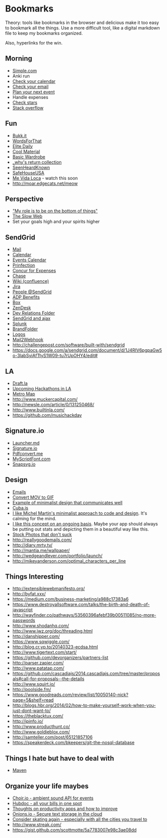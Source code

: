 # Bookmarks

Theory: tools like bookmarks in the browser and delicious make it too easy
to bookmark all the things. Use a more difficult tool, like a digital
markdown file to keep my bookmarks organized.

Also, hyperlinks for the win.
## Morning

* [Simple.com](http://simple.com)
* Anki run
* [Check your calendar](https://calendar.google.com/a/sendgrid.com)
* [Check your email](https://mail.google.com/a/sendgrid.com)
* [Plan your next event](https://basecamp.com/1901156/calendar)
* Handle expenses
* [Check stars](https://github.com/stars)
* [Stack overflow](http://stackoverflow.com/search?tab=newest&q=sendgrid)

## Fun

* [Bukk.it](http://bukk.it/)
* [WordsForThat](http://www.wordsforthat.com/)
* [Elite Daily](http://elitedaily.com/)
* [Cool Material](http://coolmaterial.com/)
* [Basic Wardrobe](http://www.reddit.com/r/malefashionadvice/comments/mu2zu/the_basic_wardrobe_30/)
* [_why's return collection](http://www.scribd.com/collections/4230124/-why-s-return)
* [SeenHeardKnown](http://seenheardknown.com/)
* [SafeHouseUSA](http://safehouseusa.com/)
* [Me Vida Loca](http://www.youtube.com/watch?v=EWY3FyD18y4) - watch this soon
* <http://moar.edgecats.net/meow>

## Perspective

* ["My role is to be on the bottom of things"](http://www-cs-faculty.stanford.edu/~uno/email.html)
* [The Slow Web](http://jackcheng.com/the-slow-web)
* Set your goals high and your spirits higher

## SendGrid

* [Mail](https://mail.google.com/a/sendgrid.com)
* [Calendar](https://calendar.google.com/a/sendgrid.com)
* [Events Calendar](https://basecamp.com/1901156/calendar)
* [Prinfection](https://www.printfection.com/account/secure_login.php)
* [Concur for Expenses](https://www.concursolutions.com/portal.asp)
* [Chase](https://chaseonline.chase.com/Logon.aspx)
* [Wiki (confluence)](https://wiki.sendgrid.net)
* [Jira](https://jira.sendgrid.net)
* [People @SendGrid](https://sites.google.com/a/sendgrid.com/portal/departments/human-resources/peoplegallery)
* [ADP Benefits](https://workforcenow.adp.com/public/index.htm)
* [Box](https://sendgrid.app.box.com)
* [ZenDesk](http://sendgrid.zendesk.com)
* [Dev Relations Folder](https://drive.google.com/a/sendgrid.com/folderview?id=0BylUy8qNrn_VTmZKNlNIcU5aVjA&usp=sharing)
* [SendGrid and ajax](https://gist.github.com/scottmotte/6fa978692af8bcc32763)
* [Splunk](https://splunk.sendgrid.net)
* [BrandFolder](http://brandfolder.com/sendgrid)
* [Logos](https://sendgrid.com/resources/logo_brand)
* [Mail2Webhook](https://www.mail2webhook.com/)
* <http://challengepost.com/software/built-with/sendgrid>
* <https://docs.google.com/a/sendgrid.com/document/d/1J4RIV6pgpaGw5o-3labSyiAfTtyS1W09-tu7rUpOHY4/edit#>

## LA

* [Draft.la](http://www.draft.la/)
* [Upcoming Hackathons in LA](http://www.hackathon.io/events?utf8=%E2%9C%93&term=&location=Los+Angeles&commit=filter)
* [Metro Map](http://upload.wikimedia.org/wikipedia/commons/6/6b/Spring-2012-LACMTA-Map.png)
* <http://www.muckercapital.com/>
* <http://newsle.com/article/0/131250468/>
* <http://www.builtinla.com/>
* <https://github.com/musichackday>

## Signature.io

* [Launcher.md](https://gist.github.com/scottmotte/5a7783007e98c3ae08dd)
* [Signature.io](http://signature.io)
* [Pdfconvert.me](https://pdfconvert.me)
* [MyScriptFont.com](http://www.myscriptfont.com/)
* [Snapsvg.io](http://snapsvg.io/)

## Design

* [Emails](http://reallygoodemails.com/)
* [Convert MOV to GIF](https://gist.github.com/dergachev/4627207)
* [Example of minimalist design that communicates well](http://www.iawriter.com/writer-for-mac-guide.html)
* [Cuba.is](http://cuba.is/)
* [I like Michel Martin's minimalist approach to code and design](http://soveran.com/). It's calming for the mind.
* [I like this concept on an ongoing basis](http://mailchimp.com/2013/#by-the-numbers). Maybe your app should always be putting out stats and depicting them in a beautiful way like this.
* [Stock Photos that don't suck](https://medium.com/design-ux/62ae4bcbe01b)
* <http://reallygoodemails.com/>
* <http://diary.mrty.tv/>
* <http://mantia.me/wallpaper/>
* <http://wedgeandlever.com/portfolio/launch/>
* <http://mikeyanderson.com/optimal_characters_per_line>

## Things Interesting

* <http://extensiblewebmanifesto.org/>
* <http://byfat.xxx/>
* <https://medium.com/business-marketing/a988c17383a6>
* <https://www.destroyallsoftware.com/talks/the-birth-and-death-of-javascript>
* <http://wayfinder.co/pathways/53560396afebf39b00511085/no-more-passwords>
* <http://www.shodanhq.com/>
* <http://www.jwz.org/doc/threading.html>
* <http://danshipper.com/>
* <https://www.sqwiggle.com/>
* <http://blog.cr.yp.to/20140323-ecdsa.html>
* <http://www.tigertext.com/start/>
* <https://github.com/devorganizers/partners-list>
* <http://parser.zapier.com/>
* <http://www.patatap.com/>
* <https://github.com/cascadiajs/2014.cascadiajs.com/tree/master/proposals#call-for-proposals--the-details>
* <http://www.squirt.io/>
* <http://poolside.fm/>
* <https://www.goodreads.com/review/list/10050140-nick?page=5&shelf=read>
* <http://blogs.hbr.org/2014/02/how-to-make-yourself-work-when-you-just-dont-want-to/>
* <https://theblacktux.com/>
* <http://ipinfo.io/>
* <http://www.producthunt.co/>
* <http://www.goldieblox.com/>
* <http://samteller.com/post/65121857106>
* <https://speakerdeck.com/bkeepers/git-the-nosql-database>

## Things I hate but have to deal with

* [Maven](http://search.maven.org/)

## Organize your life maybes

* [Choir.io - ambient sound API for events](https://choir.io/)
* [Hubdoc - all your bills in one spot](http://www.hubdoc.com/) 
* [Thoughts on productivity apps and how to improve](http://www.visakanv.com/blog/2013/09/productivity-apps-fill-buckets-when-they-should-be-lighting-fires/)
* [Onions.io - Secure text storage in the cloud](https://www.onions.io/)
* [Consider skating again - especially with all the cities you travel to](http://www.thrashermagazine.com/component/option,com_hwdvideoshare/Itemid,90/lang,en/task,viewvideo/video_id,2355/)
* <http://www.streak.com/>
* <https://gist.github.com/scottmotte/5a7783007e98c3ae08dd>


